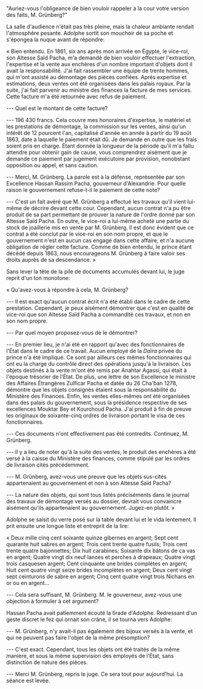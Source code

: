 <!--
C01S04: Audience
Résumé: première audience du 6 mai 1876
Références:
 - https://gallica.bnf.fr/ark:/12148/bpt6k5406990b/f475.item.r=grunberg
Personnages:
 - Adolphe Grünberg
 - L'huissier Mohamed Abani
 - S.E. Hassen Rassim Pacha, Gouverneur d'Alexandrie, représentant le
   gouvernement d'Egypte (cf. https://books.google.ch/books?id=cLkcRJ1Me3MC&lpg=PA87&hl=fr&pg=PA87 et https://jguaa2.journals.ekb.eg/article_16154_c7fc2621ff3df432c256aaf467b32674.pdf)
 - La cour
 - Mentions de Saïd Pacha (décédé en 1863): https://en.wikipedia.org/wiki/Sa%27id_of_Egypt

-->

##


"Auriez-vous l'obligeance de bien vouloir rappeler à la cour votre version
des faits, M. Grünberg?"

La salle d'audience n'était pas très pleine, mais la chaleur ambiante rendait
l'atmosphère pesante. Adolphe sortit son mouchoir de sa poche et s'épongea la
nuque avant de répondre:

<!-- FIXME: quel terme utiliser dans le contexte socio-culturel? -->

« Bien entendu. En 1861, six ans après mon arrivée en Égypte, le
vice-roi, son Altesse Saïd Pacha, m'a demandé de bien vouloir effectuer
l'extraction, l'expertise et la vente aux enchères d'un nombre important
d'objets dont il avait la responsabilité.
J'ai fait rassembler une équipe de trente hommes, qui m'ont assisté au
démontage des pièces confiées. 
Après expertise et estimations, deux ventes ont été organisées
dans les palais royaux.
Par la suite, j'ai fait parvenir au ministre des finances la facture de mes
services. Cette facture m'a été retournée avec refus de paiement.

--- Quel est le montant de cette facture?

--- 196 430 francs. Cela couvre mes honoraires d'expertise, le matériel et les
prestations de démontage, la commission sur les ventes, ainsi qu'un intérêt de
12 pourcent l'an, capitalisé d'année en année à partir du 19 août 1863, date
à laquelle le paiement était dû. Je demande en outre que les frais soient pris en
charge. Étant donnée la longueur de la période qu'il m'a fallu attendre pour
obtenir gain de cause, vous comprendrez aisément que je demande ce paiement par
jugement exécutoire par provision, nonobstant opposition ou appel, et sans
caution.

--- Merci, M. Grünberg.
La parole est à la défense, représentée par son Excellence Hassan Rassim
Pacha, gouverneur d'Alexandrie. Pour quelle raison le gouvernement refuse-t-il
le paiement de cette note?

--- C'est un fait avéré que M. Grünberg a effectué les travaux qu'il vient lui-même 
de décrire devant cette cour. Cependant, aucun contrat n'a pu être produit de
sa part permettant de prouver la nature de l'ordre donné par son Altesse Saïd
Pacha. En outre, le vice-roi a lui-même acheté une partie du stock de
joaillerie mis en vente par M. Grünberg. Il est donc évident que ce contrat
a été conclut par le vice-roi en son nom propre, et que le gouvernement n'est
en aucun cas engagé dans cette affaire, et n'a aucune obligation de régler
cette facture.
Comme de bien entendu, le prince étant décédé depuis 1863, nous
encourageons M. Grünberg à faire valoir ses droits auprès de sa descendance. »

Sans lever la tête de la pile de documents accumulés devant lui, le juge reprit
d'un ton monotone:


« Qu'avez-vous à répondre à cela, M. Grünberg?

--- Il est exact qu'aucun contrat écrit n'a été établi dans le cadre de cette
prestation. Cependant, je peux aisément démontrer que c'est en qualité de
vice-roi que son Altesse Saïd Pacha a commandité ces travaux, et non en son nom
propre.


--- Par quel moyen proposez-vous de le démontrer?

--- En premier lieu, je n'ai été en rapport qu'avec des fonctionnaires de
l'État dans le cadre de ce travail. Aucun employé de la *Daïra* privée du
prince n'a été impliqué. Ce sont par ailleurs ces mêmes fonctionnaires qui ont
eu la charge du contrôle direct des opérations jusqu'à la livraison.
Les objets destinés à la vente m'ont été remis par Anahtar Agassi, qui était
à l'époque trésorier de l'État.
De plus, une lettre de son Excellence le ministre des Affaires Étrangères
Zulficar Pacha et datée du 26 Cha'ban 1278, démontre que les objets consignés
étaient sous la responsabilité du Ministère des Finances.
Enfin, les ventes elles-mêmes ont été organisées dans des palais du
gouvernement, sous la présidence respective de ses excellences Mouktar Bey et
Kourchoud Pacha. J'ai produit à fin de preuve les originaux de soixante-cinq
ordres de livraison portant le visa de ces fonctionnaires.

--- Ces documents n'ont effectivement pas été contredits. Continuez, M.
Grünberg.

--- Il y a lieu de noter qu'à la suite des ventes, le produit des enchères
a été versé à la caisse du Ministère des finances, comme stipulé par les ordres
de livraison cités précédemment.

--- M. Grünberg, avez-vous une preuve que les objets sus-cités appartenaient au
gouvernement et non à son Altesse Saïd Pacha?

--- La nature des objets, qui sont tous listés préciséments dans le journal des
travaux de démontage versés au dossier, devrait vous convaincre aisément qu'ils
appartenaient au gouvernement. Jugez-en plutôt. »

Adolphe se saisit du verre posé sur la table devant lui et le vida lentement.
Il prit ensuite une longue liste et entreprit de la lire:

« Deux mille cinq cent soixante quinze gibernes en argent;
Sept cent quarante huit sabres en argent;
Trois cent trente quatre fusils;
Trois cent trente quatre bajonnettes;
Dix huit carabines;
Soixante dix bâtons de ca vas en argent;
Quatre vingt dix neuf lances et perches à drapeaux;
Quatre vingt trois casquesen argent;
Cent cinquante une brides complètes en argent;
Huit cent quatre vingt seize brides incomplètes en argent;
Deux cent vingt sept ceinturons de sabre en argent;
Cinq cent quatre vingt trois Nichans en or ou en argent…

--- Cela sera suffisant, M. Grünberg. M. le gouverneur, avez-vous une objection
à formuler à cet argument?


Hassan Pacha avait patiemment écouté la tirade d'Adolphe. Redressant d'un geste
discret le fez qui ornait son crâne, il se tourna vers Adolphe:

--- M. Grünberg, n'y avait-il pas également des bijoux versés à la vente, et
qui ne peuvent pas faire l'objet de la même présomption?

--- C'est exact. Cependant, tous les objets ont été traités de la même manière,
et sous la même supervision des employés de l'État, sans distinction de nature
des pièces.

--- Merci M. Grünberg, repris le juge. Ce sera tout pour aujourd'hui. La séance
est levée.

